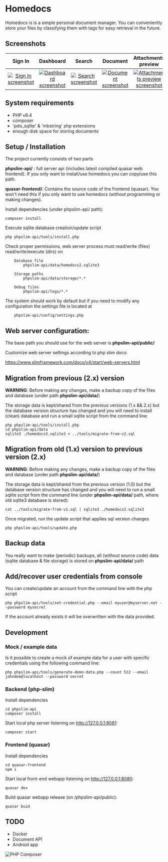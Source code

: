 # Homedocs

Homedocs is is a simple personal document manager. You can conveniently store your files by classifying them with tags for easy retrieval in the future.

## Screenshots

|                                                                                                                         Sign In                                                                                                                          |                                                                                                                         Dashboard                                                                                                                          |                                                                                                                         Search                                                                                                                          |                                                                                                                         Document                                                                                                                          |                                                                                                                         Attachments preview                                                                                                                          |
| :------------------------------------------------------------------------------------------------------------------------------------------------------------------------------------------------------------------------------------------------------: | :--------------------------------------------------------------------------------------------------------------------------------------------------------------------------------------------------------------------------------------------------------: | :-----------------------------------------------------------------------------------------------------------------------------------------------------------------------------------------------------------------------------------------------------: | :-------------------------------------------------------------------------------------------------------------------------------------------------------------------------------------------------------------------------------------------------------: | :------------------------------------------------------------------------------------------------------------------------------------------------------------------------------------------------------------------------------------------------------------------: |
| <a href="https://github.com/aportela/homedocs/assets/705838/cab38a76-8483-46b4-afb1-20ae2b495316" target="_blank"><img src="https://github.com/aportela/homedocs/assets/705838/cab38a76-8483-46b4-afb1-20ae2b495316" alt="Sign In screenshot"></img></a> | <a href="https://github.com/aportela/homedocs/assets/705838/bd6ada10-fac6-44dd-989d-f2f30f5e4405" target="_blank"><img src="https://github.com/aportela/homedocs/assets/705838/bd6ada10-fac6-44dd-989d-f2f30f5e4405" alt="Dashboard screenshot"></img></a> | <a href="https://github.com/aportela/homedocs/assets/705838/dc11dd33-6581-4a05-a989-d906a2a686ae" target="_blank"><img src="https://github.com/aportela/homedocs/assets/705838/dc11dd33-6581-4a05-a989-d906a2a686ae" alt="Search screenshot"></img></a> | <a href="https://github.com/aportela/homedocs/assets/705838/76439723-1be3-4c2a-8108-af3051953f44" target="_blank"><img src="https://github.com/aportela/homedocs/assets/705838/76439723-1be3-4c2a-8108-af3051953f44" alt="Document screenshot"></img></a> | <a href="https://github.com/aportela/homedocs/assets/705838/3acc3cef-165b-425e-97cf-c2935f67036c" target="_blank"><img src="https://github.com/aportela/homedocs/assets/705838/3acc3cef-165b-425e-97cf-c2935f67036c" alt="Attachments preview screenshot"></img></a> |

## System requirements

- PHP v8.4
- composer
- 'pdo_sqlite' & 'mbstring' php extensions
- enough disk space for storing documents

## Setup / Installation

The project currently consists of two parts

**phpslim-api/** : full server api (includes latest compiled quasar web frontend). If you only want to install/use homedocs you can copy/use this path.

**quasar-frontend/**: Contains the source code of the frontend (quasar). You won't need this if you only want to use homedocs (without programming or making changes).

Install dependencies (under phpslim-api/ path):

```Shell
composer install
```

Execute sqlite database creation/update script

```Shell
php phpslim-api/tools/install.php
```

Check proper permissions, web server process must read/write (files) read/write/execute (dirs) on

```Shell
    Database file
        phpslim-api/data/homedocs2.sqlite3

    Storage paths
        phpslim-api/data/storage/*.*

    Debug files
        phpslim-api/logs/*.*
```

The system should work by default but if you need to modify any configuration the settings file is located at

```Shell
    phpslim-api/config/settings.php
```

## Web server configuration:

The base path you should use for the web server is **phpslim-api/public/**

Customize web server settings according to php slim docs:

https://www.slimframework.com/docs/v4/start/web-servers.html

## Migration from previous (2.x) version

**WARNING**: Before making any changes, make a backup copy of the files and database (under path **phpslim-api/data/**)

The storage data is kept/shared from the previous versions (1.x && 2.x) but the database version structure has changed and you will need to install (clean) database and run a small sqlite script from the command line:

```Shell
php phpslim-api/tools/install.php
cd phpslim-api/data
sqlite3 ./homedocs3.sqlite3 < ../tools/migrate-from-v2.sql
```

## Migration from old (1.x) version to previous version (2.x)

**WARNING**: Before making any changes, make a backup copy of the files and database (under path **phpslim-api/data/**)

The storage data is kept/shared from the previous version (1.0) but the database version structure has changed and you will need to run a small sqlite script from the command line (under **phpslim-api/data/** path, where old sqlite3 database is stored):

```Shell
cat ../tools/migrate-from-v1.sql | sqlite3 ./homedocs2.sqlite3

```

Once migrated, run the update script that applies sql version changes

```Shell
php phpslim-api/tools/update.php
```

## Backup data

You really want to make (periodic) backups, all (without source code) data (sqlite database & file storage) is stored on **phpslim-api/data/** path

## Add/recover user credentials from console

You can create/update an account from the command line with the php script

```Shell
php phpslim-api/tools/set-credential.php --email myuser@myserver.net --password mysecret
```

If the account already exists it will be overwritten with the data provided.

## Development

### Mock / example data

Is it possible to create a mock of example data for a user with specific credentials using the following command line:

```Shell
php phpslim-api/tools/generate-demo-data.php --count 512 --email johndoe@localhost --password secret
```

### Backend (php-slim)

Install dependencies

```Shell
cd phpslim-api
composer install
```

Start local php server listening on http://127.0.0.1:8081:

```Shell
composer start
```

### Frontend (quasar)

Install dependencies

```Shell
cd quasar-frontend
npm i
```

Start local front-end webapp listening on http://127.0.0.1:8080:

```Shell
quasar dev
```

Build quasar webapp release (on /phpslim-api/public):

```Shell
quasar buid
```

## TODO

- Docker
- Document API
- Android app

![PHP Composer](https://github.com/aportela/homedocs/actions/workflows/php.yml/badge.svg)
